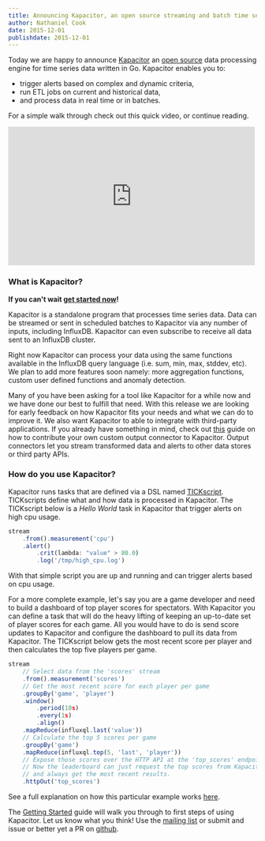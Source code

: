 ```yaml
---
title: Announcing Kapacitor, an open source streaming and batch time series processor
author: Nathaniel Cook
date: 2015-12-01
publishdate: 2015-12-01
---
```


Today we are happy to announce [Kapacitor](https://influxdb.com/docs/kapacitor/v0.1/introduction/index.html) an [open source](https://github.com/influxdb/kapacitor) 
data processing engine for time series data written in Go.
Kapacitor enables you to:

* trigger alerts based on complex and dynamic criteria,
* run ETL jobs on current and historical data,
* and process data in real time or in batches.

For a simple walk through check out this quick video, or continue reading.

<iframe src="https://player.vimeo.com/video/147392332" width="500" height="281" frameborder="0" webkitallowfullscreen mozallowfullscreen allowfullscreen></iframe>
<div></div>

### What is Kapacitor?
**If you can't wait [get started now](https://influxdb.com/docs/kapacitor/v0.1/introduction/getting_started.html)!**

Kapacitor is a standalone program that processes time series data.
Data can be streamed or sent in scheduled batches to Kapacitor via any number of inputs, including InfluxDB.
Kapacitor can even subscribe to receive all data sent to an InfluxDB cluster.

Right now Kapacitor can process your data using the same functions available in the InfluxDB query language (i.e. sum, min, max, stddev, etc).
We plan to add more features soon namely: more aggregation functions, custom user defined functions and anomaly detection.

Many of you have been asking for a tool like Kapacitor for a while now and we have done our best to fulfill that need.
With this release we are looking for early feedback on how Kapacitor fits your needs and what we can do to improve it.
We also want Kapacitor to able to integrate with third-party applications.
If you already have something in mind, check out [this](/docs/kapacitor/v0.1/contributing/custom_output.html) guide on how to contribute your own custom output connector to Kapacitor.
Output connectors let you stream transformed data and alerts to other data stores or third party APIs.

### How do you use Kapacitor?

Kapacitor runs tasks that are defined via a DSL named [TICKscript](https://influxdb.com/docs/kapacitor/v0.1/tick/index.html).
TICKscripts define what and how data is processed in Kapacitor.
The TICKscript below is a *Hello World* task in Kapacitor that trigger alerts on high cpu usage.

```javascript
stream
    .from().measurement('cpu')
    .alert()
        .crit(lambda: "value" > 80.0)
        .log('/tmp/high_cpu.log')
```
With that simple script you are up and running and can trigger alerts based on cpu usage.

For a more complete example, let's say you are a game developer and need to build a dashboard of top player scores for spectators.
With Kapacitor you can define a task that will do the heavy lifting of keeping an up-to-date set of player scores for each game.
All you would have to do is send score updates to Kapacitor and configure the dashboard to pull its data from Kapacitor.
The TICKscript below gets the most recent score per player and then calculates the top five players per game.

```javascript
stream
    // Select data from the 'scores' stream
    .from().measurement('scores')
    // Get the most recent score for each player per game
    .groupBy('game', 'player')
    .window()
        .period(10s)
        .every(1s)
        .align()
    .mapReduce(influxql.last('value'))
    // Calculate the top 5 scores per game
    .groupBy('game')
    .mapReduce(influxql.top(5, 'last', 'player'))
    // Expose those scores over the HTTP API at the 'top_scores' endpoint.
    // Now the leaderboard can just request the top scores from Kapacitor
    // and always get the most recent results.
    .httpOut('top_scores')
```

See a full explanation on how this particular example works [here](/docs/kapacitor/v0.1/examples/live_leaderboard.html).

The [Getting Started](/docs/kapacitor/v0.1/introduction/getting_started.html) guide will walk you through to first steps of using Kapacitor.
Let us know what you think! Use the [mailing list](https://groups.google.com/forum/#!forum/influxdb) or submit and issue or better yet a PR on [github](https://github.com/influxdb/kapacitor).
